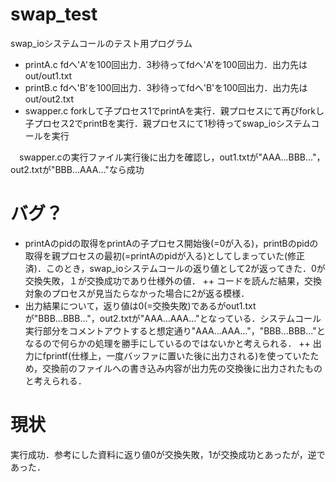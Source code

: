 # swap_test
swap_ioシステムコールのテスト用プログラム
 + printA.c fdへ'A'を100回出力．3秒待ってfdへ'A'を100回出力．出力先はout/out1.txt
 + printB.c fdへ'B'を100回出力．3秒待ってfdへ'B'を100回出力．出力先はout/out2.txt
 + swapper.c forkして子プロセス1でprintAを実行．親プロセスにて再びforkし子プロセス2でprintBを実行．親プロセスにて1秒待ってswap_ioシステムコールを実行

　swapper.cの実行ファイル実行後に出力を確認し，out1.txtが"AAA...BBB..."，out2.txtが"BBB...AAA..."なら成功
 
# バグ？
 + printAのpidの取得をprintAの子プロセス開始後(=0が入る)，printBのpidの取得を親プロセスの最初(=printAのpidが入る)としてしまっていた(修正済)．このとき，swap_ioシステムコールの返り値として2が返ってきた．0が交換失敗，１が交換成功であり仕様外の値．
 ++ コードを読んだ結果，交換対象のプロセスが見当たらなかった場合に2が返る模様．
 + 出力結果について，返り値は0(=交換失敗)であるがout1.txtが"BBB...BBB..."，out2.txtが"AAA...AAA..."となっている．システムコール実行部分をコメントアウトすると想定通り"AAA...AAA..."，"BBB...BBB..."となるので何らかの処理を勝手にしているのではないかと考えられる．
 ++ 出力にfprintf(仕様上，一度バッファに置いた後に出力される)を使っていたため，交換前のファイルへの書き込み内容が出力先の交換後に出力されたものと考えられる．

# 現状
 実行成功．参考にした資料に返り値0が交換失敗，1が交換成功とあったが，逆であった．
